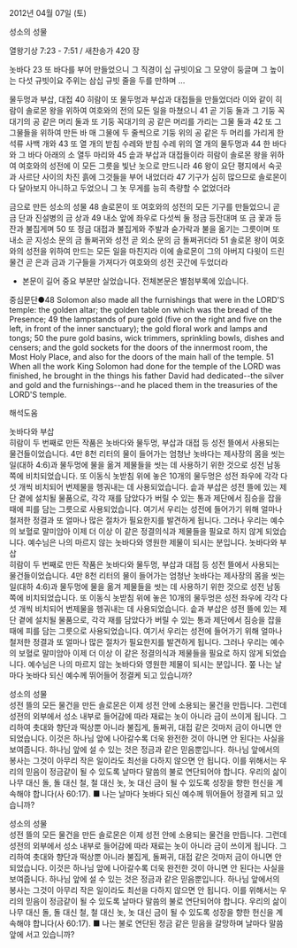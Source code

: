 2012년 04월 07일 (토)

성소의 성물



열왕기상 7:23 - 7:51 / 새찬송가 420 장


놋바다
23 또 바다를 부어 만들었으니 그 직경이 십 규빗이요 그 모양이 둥글며 그 높이는 다섯 규빗이요 주위는 삼십 규빗 줄을 두를 만하며 …

물두멍과 부삽, 대접
40 히람이 또 물두멍과 부삽과 대접들을 만들었더라 이와 같이 히람이 솔로몬 왕을 위하여 여호와의 전의 모든 일을 마쳤으니 41 곧 기둥 둘과 그 기둥 꼭대기의 공 같은 머리 둘과 또 기둥 꼭대기의 공 같은 머리를 가리는 그물 둘과 42 또 그 그물들을 위하여 만든 바 매 그물에 두 줄씩으로 기둥 위의 공 같은 두 머리를 가리게 한 석류 사백 개와 43 또 열 개의 받침 수레와 받침 수레 위의 열 개의 물두멍과 44 한 바다와 그 바다 아래의 소 열두 마리와 45 솥과 부삽과 대접들이라 히람이 솔로몬 왕을 위하여 여호와의 성전에 이 모든 그릇을 빛난 놋으로 만드니라 46 왕이 요단 평지에서 숙곳과 사르단 사이의 차진 흙에 그것들을 부어 내었더라 47 기구가 심히 많으므로 솔로몬이 다 달아보지 아니하고 두었으니 그 놋 무게를 능히 측량할 수 없었더라

금으로 만든 성소의 성물
48 솔로몬이 또 여호와의 성전의 모든 기구를 만들었으니 곧 금 단과 진설병의 금 상과 49 내소 앞에 좌우로 다섯씩 둘 정금 등잔대며 또 금 꽃과 등잔과 불집게며 50 또 정금 대접과 불집게와 주발과 숟가락과 불을 옮기는 그릇이며 또 내소 곧 지성소 문의 금 돌쩌귀와 성전 곧 외소 문의 금 돌쩌귀더라 51 솔로몬 왕이 여호와의 성전을 위하여 만드는 모든 일을 마친지라 이에 솔로몬이 그의 아버지 다윗이 드린 물건 곧 은과 금과 기구들을 가져다가 여호와의 성전 곳간에 두었더라
* 본문이 길어 중요 부분만 실었습니다. 전체본문은 별첨부록에 있습니다.

중심문단●48 Solomon also made all the furnishings that were in the LORD'S temple: the golden altar; the golden table on which was the bread of the Presence; 49 the lampstands of pure gold (five on the right and five on the left, in front of the inner sanctuary); the gold floral work and lamps and tongs; 50 the pure gold basins, wick trimmers, sprinkling bowls, dishes and censers; and the gold sockets for the doors of the innermost room, the Most Holy Place, and also for the doors of the main hall of the temple. 51 When all the work King Solomon had done for the temple of the LORD was finished, he brought in the things his father David had dedicated--the silver and gold and the furnishings--and he placed them in the treasuries of the LORD'S temple.

해석도움





놋바다와 부삽  
히람이 두 번째로 만든 작품은 놋바다와 물두멍, 부삽과 대접 등 성전 뜰에서 사용되는 물건들이었습니다. 4만 8천 리터의 물이 들어가는 엄청난 놋바다는 제사장의 몸을 씻는 일(대하 4:6)과 물두멍에 물을 옮겨 제물들을 씻는 데 사용하기 위한 것으로 성전 남동쪽에 비치되었습니다. 또 이동식 놋받침 위에 놓은 10개의 물두멍은 성전 좌우에 각각 다섯 개씩 비치되어 번제물을 헹궈내는 데 사용되었습니다. 솥과 부삽은 성전 뜰에 있는 제단 곁에 설치될 물품으로, 각각 재를 담았다가 버릴 수 있는 통과 제단에서 짐승을 잡을 때에 피를 담는 그릇으로 사용되었습니다. 여기서 우리는 성전에 들어가기 위해 얼마나 철저한 정결과 또 얼마나 많은 절차가 필요한지를 발견하게 됩니다. 그러나 우리는 예수의 보혈로 말미암아 이제 더 이상 이 같은 정결의식과 제물들을 필요로 하지 않게 되었습니다. 예수님은 나의 마르지 않는 놋바다와 영원한 제물이 되시는 분입니다.
놋바다와 부삽  
히람이 두 번째로 만든 작품은 놋바다와 물두멍, 부삽과 대접 등 성전 뜰에서 사용되는 물건들이었습니다. 4만 8천 리터의 물이 들어가는 엄청난 놋바다는 제사장의 몸을 씻는 일(대하 4:6)과 물두멍에 물을 옮겨 제물들을 씻는 데 사용하기 위한 것으로 성전 남동쪽에 비치되었습니다. 또 이동식 놋받침 위에 놓은 10개의 물두멍은 성전 좌우에 각각 다섯 개씩 비치되어 번제물을 헹궈내는 데 사용되었습니다. 솥과 부삽은 성전 뜰에 있는 제단 곁에 설치될 물품으로, 각각 재를 담았다가 버릴 수 있는 통과 제단에서 짐승을 잡을 때에 피를 담는 그릇으로 사용되었습니다. 여기서 우리는 성전에 들어가기 위해 얼마나 철저한 정결과 또 얼마나 많은 절차가 필요한지를 발견하게 됩니다. 그러나 우리는 예수의 보혈로 말미암아 이제 더 이상 이 같은 정결의식과 제물들을 필요로 하지 않게 되었습니다. 예수님은 나의 마르지 않는 놋바다와 영원한 제물이 되시는 분입니다.
쫖 나는 날마다 놋바다 되신 예수께 뛰어들어 정결케 되고 있습니까?

성소의 성물  
성전 뜰의 모든 물건을 만든 솔로몬은 이제 성전 안에 소용되는 물건을 만듭니다. 그런데 성전의 외부에서 성소 내부로 들어감에 따라 재료는 놋이 아니라 금이 쓰이게 됩니다. 그리하여 촛대와 향단과 떡상뿐 아니라 불집게, 돌쩌귀, 대접 같은 것마저 금이 아니면 안 되었습니다. 이것은 하나님 앞에 나아갈수록 더욱 완전한 것이 아니면 안 된다는 사실을 보여줍니다. 하나님 앞에 설 수 있는 것은 정금과 같은 믿음뿐입니다. 하나님 앞에서의 봉사는 그것이 아무리 작은 일이라도 최선을 다하지 않으면 안 됩니다. 이를 위해서는 우리의 믿음이 정금같이 될 수 있도록 날마다 말씀의 불로 연단되어야 합니다. 우리의 삶이 나무 대신 돌, 돌 대신 철, 철 대신 놋, 놋 대신 금이 될 수 있도록 성장을 향한 헌신을 계속해야 합니다(사 60:17).
■ 나는 날마다 놋바다 되신 예수께 뛰어들어 정결케 되고 있습니까?

성소의 성물  
성전 뜰의 모든 물건을 만든 솔로몬은 이제 성전 안에 소용되는 물건을 만듭니다. 그런데 성전의 외부에서 성소 내부로 들어감에 따라 재료는 놋이 아니라 금이 쓰이게 됩니다. 그리하여 촛대와 향단과 떡상뿐 아니라 불집게, 돌쩌귀, 대접 같은 것마저 금이 아니면 안 되었습니다. 이것은 하나님 앞에 나아갈수록 더욱 완전한 것이 아니면 안 된다는 사실을 보여줍니다. 하나님 앞에 설 수 있는 것은 정금과 같은 믿음뿐입니다. 하나님 앞에서의 봉사는 그것이 아무리 작은 일이라도 최선을 다하지 않으면 안 됩니다. 이를 위해서는 우리의 믿음이 정금같이 될 수 있도록 날마다 말씀의 불로 연단되어야 합니다. 우리의 삶이 나무 대신 돌, 돌 대신 철, 철 대신 놋, 놋 대신 금이 될 수 있도록 성장을 향한 헌신을 계속해야 합니다(사 60:17).
■ 나는 불로 연단된 정금 같은 믿음을 갈망하며 날마다 말씀 앞에 서고 있습니까?